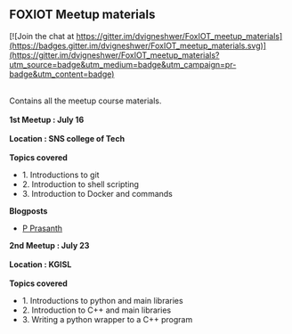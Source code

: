 <h2>FOXIOT Meetup materials</h2>


[![Join the chat at https://gitter.im/dvigneshwer/FoxIOT_meetup_materials](https://badges.gitter.im/dvigneshwer/FoxIOT_meetup_materials.svg)](https://gitter.im/dvigneshwer/FoxIOT_meetup_materials?utm_source=badge&utm_medium=badge&utm_campaign=pr-badge&utm_content=badge)
<br><br>
<p>
Contains all the meetup course materials.
<br><br>
<strong>1st Meetup : July 16 </strong>
<br><br>
<strong>Location : SNS college of Tech </strong>
<br><br>
<strong>Topics covered </strong>
<ul>
<li>1. Introductions to git</li>
<li>2. Introduction to shell scripting</li>
<li>3. Introduction to Docker and commands</li>
</ul>
<strong>Blogposts</strong>
<ul>
<li><a href="http://foxprasanth.github.io/events/2016/07/16/MozTN-IoTmeetup1/">P Prasanth</a></li>
</ul>
<strong>2nd Meetup : July 23 </strong>
<br><br>
<strong>Location : KGISL </strong>
<br><br>
<strong>Topics covered </strong>
<ul>
<li>1. Introductions to python and main libraries</li>
<li>2. Introduction to C++ and main libraries</li>
<li>3. Writing a python wrapper to a C++ program</li>
</ul>

</p>


